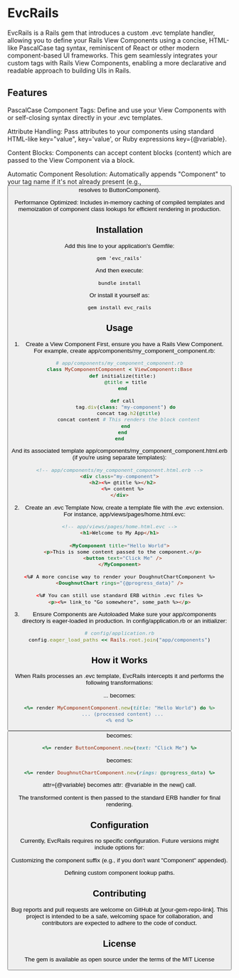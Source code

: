 # EvcRails

EvcRails is a Rails gem that introduces a custom .evc template handler, allowing you to define your Rails View Components using a concise, HTML-like PascalCase tag syntax, reminiscent of React or other modern component-based UI frameworks. This gem seamlessly integrates your custom tags with Rails View Components, enabling a more declarative and readable approach to building UIs in Rails.

## Features

PascalCase Component Tags: Define and use your View Components with <MyComponent> or self-closing <MyComponent /> syntax directly in your .evc templates.

Attribute Handling: Pass attributes to your components using standard HTML-like key="value", key='value', or Ruby expressions key={@variable}.

Content Blocks: Components can accept content blocks (<MyComponent>content</MyComponent>) which are passed to the View Component via a block.

Automatic Component Resolution: Automatically appends "Component" to your tag name if it's not already present (e.g., <Button> resolves to ButtonComponent).

Performance Optimized: Includes in-memory caching of compiled templates and memoization of component class lookups for efficient rendering in production.

## Installation

Add this line to your application's Gemfile:

```
gem 'evc_rails'
```

And then execute:

```
bundle install
```

Or install it yourself as:

```
gem install evc_rails
```

## Usage

1. Create a View Component
   First, ensure you have a Rails View Component. For example, create app/components/my_component_component.rb:

```ruby
# app/components/my_component_component.rb
class MyComponentComponent < ViewComponent::Base
  def initialize(title:)
    @title = title
  end

  def call
    tag.div(class: "my-component") do
      concat tag.h2(@title)
      concat content # This renders the block content
    end
  end
end
```

And its associated template app/components/my_component_component.html.erb (if you're using separate templates):

```html
<!-- app/components/my_component_component.html.erb -->
<div class="my-component">
  <h2><%= @title %></h2>
  <%= content %>
</div>
```

2. Create an .evc Template
   Now, create a template file with the .evc extension. For instance, app/views/pages/home.html.evc:

```html
<!-- app/views/pages/home.html.evc -->
<h1>Welcome to My App</h1>

<MyComponent title="Hello World">
  <p>This is some content passed to the component.</p>
  <button text="Click Me" />
</MyComponent>

<%# A more concise way to render your DoughnutChartComponent %>
<DoughnutChart rings="{@progress_data}" />

<%# You can still use standard ERB within .evc files %>
<p><%= link_to "Go somewhere", some_path %></p>
```

3. Ensure Components are Autoloaded
   Make sure your app/components directory is eager-loaded in production. In config/application.rb or an initializer:

```ruby
# config/application.rb
config.eager_load_paths << Rails.root.join("app/components")
```

## How it Works

When Rails processes an .evc template, EvcRails intercepts it and performs the following transformations:

<MyComponent title="Hello World">... </MyComponent> becomes:

```ruby
<%= render MyComponentComponent.new(title: "Hello World") do %>
  ... (processed content) ...
<% end %>
```

<Button text="Click Me" /> becomes:

```ruby
<%= render ButtonComponent.new(text: "Click Me") %>
```

<DoughnutChart rings={@progress_data} /> becomes:

```ruby
<%= render DoughnutChartComponent.new(rings: @progress_data) %>
```

attr={@variable} becomes attr: @variable in the new() call.

The transformed content is then passed to the standard ERB handler for final rendering.

## Configuration

Currently, EvcRails requires no specific configuration. Future versions might include options for:

Customizing the component suffix (e.g., if you don't want "Component" appended).

Defining custom component lookup paths.

## Contributing

Bug reports and pull requests are welcome on GitHub at [your-gem-repo-link]. This project is intended to be a safe, welcoming space for collaboration, and contributors are expected to adhere to the code of conduct.

## License

The gem is available as open source under the terms of the MIT License
